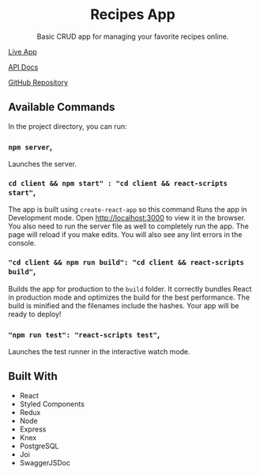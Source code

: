 <h1 align="center">Recipes App</h1>

<p align="center">Basic CRUD app for managing your favorite recipes online.</p>


[Live App](https://secret-recipes-3.herokuapp.com)

[API Docs](https://secret-recipes-3.herokuapp.com/api/docs)

[GitHub Repository](https://github.com/secret-recipes-3/Recipes)


## Available Commands

In the project directory, you can run:

### `npm server`,

Launches the server.

### `cd client && npm start" : "cd client && react-scripts start"`,

The app is built using `create-react-app` so this command Runs the app in Development mode. Open [http://localhost:3000](http://localhost:3000) to view it in the browser. You also need to run the server file as well to completely run the app. The page will reload if you make edits.
You will also see any lint errors in the console.

### `"cd client && npm run build": "cd client && react-scripts build"`,

Builds the app for production to the `build` folder. It correctly bundles React in production mode and optimizes the build for the best performance. The build is minified and the filenames include the hashes. Your app will be ready to deploy!

### `"npm run test": "react-scripts test"`,

Launches the test runner in the interactive watch mode.


## Built With

- React
- Styled Components
- Redux
- Node
- Express
- Knex
- PostgreSQL
- Joi
- SwaggerJSDoc
